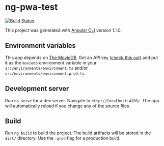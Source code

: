 # ng-pwa-test

[![Build Status](https://travis-ci.org/alfredoperez/ng-pwa-test.svg?branch=master)](https://travis-ci.org/alfredoperez/ng-pwa-test)

This project was generated with [Angular CLI](https://github.com/angular/angular-cli) version 1.1.0.

## Environment variables

This app depends on [The MovieDB](https://www.themoviedb.org). Get an API key [(check this out)](https://www.themoviedb.org/faq/api?language=en) and put it as the `moviedb` environment variable in your `src/environments/environment.ts` and/or `src/environments/environment.prod.ts`.

## Development server

Run `ng serve` for a dev server. Navigate to `http://localhost:4200/`. The app will automatically reload if you change any of the source files.

## Build

Run `ng build` to build the project. The build artifacts will be stored in the `dist/` directory. Use the `-prod` flag for a production build.
